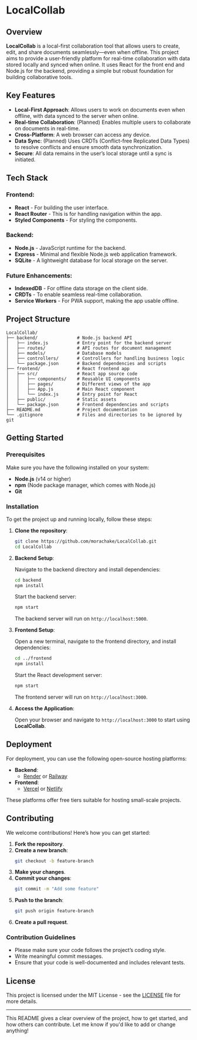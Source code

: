 
# LocalCollab

## Overview

**LocalCollab** is a local-first collaboration tool that allows users to create, edit, and share documents seamlessly—even when offline. This project aims to provide a user-friendly platform for real-time collaboration with data stored locally and synced when online. It uses React for the front end and Node.js for the backend, providing a simple but robust foundation for building collaborative tools. 

## Key Features

- **Local-First Approach**: Allows users to work on documents even when offline, with data synced to the server when online.
- **Real-time Collaboration**: (Planned) Enables multiple users to collaborate on documents in real-time.
- **Cross-Platform**: A web browser can access any device.
- **Data Sync**: (Planned) Uses CRDTs (Conflict-free Replicated Data Types) to resolve conflicts and ensure smooth data synchronization.
- **Secure**: All data remains in the user’s local storage until a sync is initiated.

## Tech Stack

### Frontend:
- **React** - For building the user interface.
- **React Router** - This is for handling navigation within the app.
- **Styled Components** - For styling the components.

### Backend:
- **Node.js** - JavaScript runtime for the backend.
- **Express** - Minimal and flexible Node.js web application framework.
- **SQLite** - A lightweight database for local storage on the server.

### Future Enhancements:
- **IndexedDB** - For offline data storage on the client side.
- **CRDTs** - To enable seamless real-time collaboration.
- **Service Workers** - For PWA support, making the app usable offline.

## Project Structure

```plaintext
LocalCollab/
├── backend/               # Node.js backend API
│   ├── index.js           # Entry point for the backend server
│   ├── routes/            # API routes for document management
│   ├── models/            # Database models
│   ├── controllers/       # Controllers for handling business logic
│   └── package.json       # Backend dependencies and scripts
├── frontend/              # React frontend app
│   ├── src/               # React app source code
│   │   ├── components/    # Reusable UI components
│   │   ├── pages/         # Different views of the app
│   │   ├── App.js         # Main React component
│   │   └── index.js       # Entry point for React
│   ├── public/            # Static assets
│   └── package.json       # Frontend dependencies and scripts
├── README.md              # Project documentation
└── .gitignore             # Files and directories to be ignored by git
```

## Getting Started

### Prerequisites

Make sure you have the following installed on your system:

- **Node.js** (v14 or higher)
- **npm** (Node package manager, which comes with Node.js)
- **Git**

### Installation

To get the project up and running locally, follow these steps:

1. **Clone the repository**:

   ```bash
   git clone https://github.com/morachake/LocalCollab.git
   cd LocalCollab
   ```

2. **Backend Setup**:

   Navigate to the backend directory and install dependencies:

   ```bash
   cd backend
   npm install
   ```

   Start the backend server:

   ```bash
   npm start
   ```

   The backend server will run on `http://localhost:5000`.

3. **Frontend Setup**:

   Open a new terminal, navigate to the frontend directory, and install dependencies:

   ```bash
   cd ../frontend
   npm install
   ```

   Start the React development server:

   ```bash
   npm start
   ```

   The frontend server will run on `http://localhost:3000`.

4. **Access the Application**:

   Open your browser and navigate to `http://localhost:3000` to start using **LocalCollab**.

## Deployment

For deployment, you can use the following open-source hosting platforms:

- **Backend**:
  - [Render](https://render.com/) or [Railway](https://railway.app/)
- **Frontend**:
  - [Vercel](https://vercel.com/) or [Netlify](https://www.netlify.com/)

These platforms offer free tiers suitable for hosting small-scale projects.

## Contributing

We welcome contributions! Here’s how you can get started:

1. **Fork the repository**.
2. **Create a new branch**:
   ```bash
   git checkout -b feature-branch
   ```
3. **Make your changes**.
4. **Commit your changes**:
   ```bash
   git commit -m "Add some feature"
   ```
5. **Push to the branch**:
   ```bash
   git push origin feature-branch
   ```
6. **Create a pull request**.

### Contribution Guidelines

- Please make sure your code follows the project’s coding style.
- Write meaningful commit messages.
- Ensure that your code is well-documented and includes relevant tests.

## License

This project is licensed under the MIT License - see the [LICENSE](LICENSE) file for more details.

---

This README gives a clear overview of the project, how to get started, and how others can contribute. Let me know if you'd like to add or change anything!
